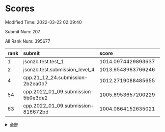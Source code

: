 # Scores

Modified Time: 2022-03-22 02:09:40

Submit Num: 207

All Rank Num: 395677

| rank |               submit               |       score        |       sigma        | pk_num |
| :--- | :--------------------------------- | :----------------- | :----------------- | :----- |
| 1    | jsonzb.test.test_1                 | 1014.0974429893637 | 0.8188586633431765 | 7646   |
| 2    | jsonzb.test.submission_level_4     | 1013.6548983766246 | 0.8041542879764084 | 7643   |
| 4    | cpp.21_12_24.submission-2b2ea0d7   | 1012.2719088485655 | 0.8013864731947112 | 7647   |
| 54   | cpp.2022_01_09.submission-5b0e3de2 | 1005.6953657200229 | 0.715529868996343  | 7646   |
| 63   | cpp.2022_01_09.submission-816672bd | 1004.0864152635021 | 0.7190427726473627 | 7647   |


<details>
<summary>全部</summary>

| rank |                 submit                 |       score        |       sigma        | pk_num |
| :--- | :------------------------------------- | :----------------- | :----------------- | :----- |
| 1    | jsonzb.test.test_1                     | 1014.0974429893637 | 0.8188586633431765 | 7646   |
| 2    | jsonzb.test.submission_level_4         | 1013.6548983766246 | 0.8041542879764084 | 7643   |
| 3    | gobigger.level_3.submission_level_3_10 | 1012.3130130908361 | 0.7689247327248584 | 7645   |
| 4    | cpp.21_12_24.submission-2b2ea0d7       | 1012.2719088485655 | 0.8013864731947112 | 7647   |
| 5    | gobigger.level_3.submission_level_3_27 | 1011.289282322838  | 0.7850278830095545 | 7645   |
| 6    | gobigger.level_3.submission_level_3_21 | 1011.2241992036425 | 0.7715295298449567 | 7648   |
| 7    | gobigger.level_3.submission_level_3_1  | 1010.9900005956654 | 0.7564576799820932 | 7648   |
| 8    | gobigger.level_3.submission_level_3_37 | 1010.8652371074267 | 0.7905634580734254 | 7648   |
| 9    | gobigger.level_3.submission_level_3_24 | 1010.8208035916643 | 0.7789943373752782 | 7646   |
| 10   | gobigger.level_3.submission_level_3_48 | 1010.772066343389  | 0.7616831185989054 | 7644   |
| 11   | gobigger.level_3.submission_level_3_26 | 1010.7597964321136 | 0.7553147203748276 | 7643   |
| 12   | gobigger.level_3.submission_level_3_7  | 1010.7193364058845 | 0.7519259805794325 | 7646   |
| 13   | gobigger.level_3.submission_level_3_15 | 1010.6938727242537 | 0.7493900670620719 | 7643   |
| 14   | gobigger.level_3.submission_level_3_42 | 1010.6758209931185 | 0.7634333849194025 | 7651   |
| 15   | gobigger.level_3.submission_level_3_18 | 1010.4698152012621 | 0.7548770964981737 | 7645   |
| 16   | gobigger.level_3.submission_level_3_12 | 1010.4401759959954 | 0.7455004760776769 | 7646   |
| 17   | gobigger.level_3.submission_level_3_9  | 1010.4003654925034 | 0.7897822571933721 | 7645   |
| 18   | gobigger.level_3.submission_level_3_5  | 1010.2975205753792 | 0.748080059187139  | 7647   |
| 19   | gobigger.level_3.submission_level_3_44 | 1010.2619715665496 | 0.7417651939978871 | 7648   |
| 20   | gobigger.level_3.submission_level_3_32 | 1010.2344177961323 | 0.75516447255709   | 7647   |
| 21   | gobigger.level_3.submission_level_3_43 | 1010.218141776054  | 0.7775288653775287 | 7646   |
| 22   | gobigger.level_3.submission_level_3_16 | 1010.1518252918614 | 0.7529823915037865 | 7648   |
| 23   | gobigger.level_3.submission_level_3_22 | 1010.114286900584  | 0.7618169781262685 | 7653   |
| 24   | gobigger.level_3.submission_level_3_8  | 1010.1101292383836 | 0.7643400169215121 | 7648   |
| 25   | gobigger.level_3.submission_level_3_36 | 1010.1023592748467 | 0.7439004607421432 | 7649   |
| 26   | gobigger.level_3.submission_level_3_45 | 1010.0544102647767 | 0.8140757671600948 | 7648   |
| 27   | gobigger.level_3.submission_level_3_40 | 1010.017422213151  | 0.73167331816588   | 7646   |
| 28   | gobigger.level_3.submission_level_3_11 | 1009.9413234976575 | 0.7803399642747757 | 7644   |
| 29   | gobigger.level_3.submission_level_3_3  | 1009.8887061452318 | 0.7457246449741676 | 7648   |
| 30   | gobigger.level_3.submission_level_3_14 | 1009.8631731289404 | 0.7377476789868572 | 7642   |
| 31   | gobigger.level_3.submission_level_3_33 | 1009.8620538023494 | 0.7566571690310605 | 7645   |
| 32   | gobigger.level_3.submission_level_3_4  | 1009.828847022096  | 0.7793990100748939 | 7644   |
| 33   | gobigger.level_3.submission_level_3_19 | 1009.7657568916418 | 0.7622398994783995 | 7643   |
| 34   | gobigger.level_3.submission_level_3_28 | 1009.7482742832118 | 0.7357080383327452 | 7647   |
| 35   | gobigger.level_3.submission_level_3_2  | 1009.7037814772121 | 0.7373912981369539 | 7647   |
| 36   | gobigger.level_3.submission_level_3_31 | 1009.6914498307613 | 0.7534040441404385 | 7649   |
| 37   | gobigger.level_3.submission_level_3_41 | 1009.6902583459962 | 0.7734057890551143 | 7646   |
| 38   | gobigger.level_3.submission_level_3_13 | 1009.6581620416862 | 0.7462893376050259 | 7645   |
| 39   | gobigger.level_3.submission_level_3_23 | 1009.6459935438183 | 0.7352708007032457 | 7646   |
| 40   | gobigger.level_3.submission_level_3_34 | 1009.5340398592465 | 0.7477786126932386 | 7644   |
| 41   | gobigger.level_3.submission_level_3_35 | 1009.5311504430413 | 0.7506499299935337 | 7648   |
| 42   | gobigger.level_3.submission_level_3_6  | 1009.4242825950275 | 0.7506618860338858 | 7652   |
| 43   | gobigger.level_3.submission_level_3_0  | 1009.4049851059845 | 0.7270602413085415 | 7645   |
| 44   | gobigger.level_3.submission_level_3_38 | 1009.4022053801643 | 0.7588782590347471 | 7644   |
| 45   | gobigger.level_3.submission_level_3_39 | 1009.3803536039179 | 0.7353076857566254 | 7648   |
| 46   | gobigger.level_3.submission_level_3_49 | 1009.1753534645686 | 0.7421875720365132 | 7642   |
| 47   | gobigger.level_3.submission_level_3_29 | 1009.1710435633613 | 0.7361853509525522 | 7647   |
| 48   | gobigger.level_3.submission_level_3_47 | 1009.0446949260738 | 0.7347068500517157 | 7645   |
| 49   | gobigger.level_3.submission_level_3_30 | 1008.8380753000288 | 0.7379937147975126 | 7646   |
| 50   | gobigger.level_3.submission_level_3_46 | 1008.5431266202168 | 0.7473269592883256 | 7649   |
| 51   | gobigger.level_3.submission_level_3_20 | 1008.377049559713  | 0.735578326662148  | 7642   |
| 52   | gobigger.level_3.submission_level_3_17 | 1007.9927812883303 | 0.7551901609153424 | 7646   |
| 53   | gobigger.level_3.submission_level_3_25 | 1007.9343971612142 | 0.7409281020611753 | 7646   |
| 54   | cpp.2022_01_09.submission-5b0e3de2     | 1005.6953657200229 | 0.715529868996343  | 7646   |
| 55   | gobigger.level_1.submission_level_1_1  | 1005.0891662788207 | 0.716063274720567  | 7643   |
| 56   | gobigger.level_1.submission_level_1_35 | 1004.5470186690911 | 0.7157581416657668 | 7644   |
| 57   | gobigger.level_1.submission_level_1_33 | 1004.5279093953051 | 0.7176741142265683 | 7648   |
| 58   | gobigger.level_1.submission_level_1_24 | 1004.4104535646422 | 0.718661195021892  | 7646   |
| 59   | gobigger.level_1.submission_level_1_8  | 1004.3119317019248 | 0.7154458008274168 | 7643   |
| 60   | gobigger.level_1.submission_level_1_28 | 1004.2371260654542 | 0.7192312686899324 | 7646   |
| 61   | gobigger.level_1.submission_level_1_16 | 1004.2279608696607 | 0.7090818967974254 | 7650   |
| 62   | gobigger.level_1.submission_level_1_21 | 1004.1785442993207 | 0.7204472641624358 | 7643   |
| 63   | cpp.2022_01_09.submission-816672bd     | 1004.0864152635021 | 0.7190427726473627 | 7647   |
| 64   | gobigger.level_1.submission_level_1_42 | 1004.0746885365595 | 0.7083091198030944 | 7645   |
| 65   | gobigger.level_1.submission_level_1_30 | 1004.0444078757447 | 0.717370008401055  | 7647   |
| 66   | gobigger.level_1.submission_level_1_38 | 1004.0231787548006 | 0.7212129084315199 | 7650   |
| 67   | gobigger.level_1.submission_level_1_22 | 1003.9552553256931 | 0.7157777602294896 | 7644   |
| 68   | gobigger.level_1.submission_level_1_26 | 1003.9133043544732 | 0.7176987681560552 | 7649   |
| 69   | gobigger.level_1.submission_level_1_17 | 1003.8588250912361 | 0.7249564270291854 | 7647   |
| 70   | gobigger.level_1.submission_level_1_5  | 1003.7935002717335 | 0.723768861869651  | 7650   |
| 71   | gobigger.level_1.submission_level_1_18 | 1003.7183859735964 | 0.7286500302070947 | 7640   |
| 72   | gobigger.level_1.submission_level_1_23 | 1003.6827241862319 | 0.7257623366679399 | 7648   |
| 73   | gobigger.level_1.submission_level_1_7  | 1003.657891083031  | 0.7252530303910806 | 7648   |
| 74   | gobigger.level_1.submission_level_1_48 | 1003.6518988907169 | 0.7221887926362947 | 7646   |
| 75   | gobigger.level_1.submission_level_1_36 | 1003.5824979143575 | 0.7226645008408059 | 7644   |
| 76   | gobigger.level_1.submission_level_1_37 | 1003.5511221763597 | 0.7013651875165465 | 7647   |
| 77   | gobigger.level_1.submission_level_1_44 | 1003.4542926094131 | 0.7044113904411465 | 7642   |
| 78   | gobigger.level_1.submission_level_1_27 | 1003.4514165959154 | 0.7158075176412071 | 7648   |
| 79   | gobigger.level_1.submission_level_1_32 | 1003.4243462295343 | 0.7154070030023587 | 7646   |
| 80   | gobigger.level_1.submission_level_1_43 | 1003.3551164315891 | 0.7150279894095066 | 7644   |
| 81   | gobigger.level_1.submission_level_1_29 | 1003.3407723344394 | 0.7142935854087128 | 7645   |
| 82   | gobigger.level_1.submission_level_1_25 | 1003.2595334784645 | 0.7358842813999186 | 7642   |
| 83   | gobigger.level_1.submission_level_1_9  | 1003.2374130621665 | 0.7052197168484884 | 7647   |
| 84   | gobigger.level_1.submission_level_1_6  | 1003.2204364846258 | 0.7099833023913409 | 7646   |
| 85   | gobigger.level_1.submission_level_1_4  | 1003.1277025471032 | 0.7195962057357796 | 7646   |
| 86   | gobigger.level_1.submission_level_1_10 | 1003.1260862091402 | 0.7279479462680334 | 7651   |
| 87   | gobigger.level_1.submission_level_1_46 | 1003.0794154531966 | 0.7110955707407085 | 7643   |
| 88   | gobigger.level_1.submission_level_1_49 | 1003.052817803221  | 0.7107008715669096 | 7645   |
| 89   | gobigger.level_1.submission_level_1_41 | 1002.950442685333  | 0.71671949483204   | 7644   |
| 90   | gobigger.level_1.submission_level_1_11 | 1002.9180711095084 | 0.7222372328666309 | 7649   |
| 91   | gobigger.level_1.submission_level_1_40 | 1002.8194308485307 | 0.7121416960957595 | 7643   |
| 92   | gobigger.level_1.submission_level_1_20 | 1002.7460595288156 | 0.7170514792707247 | 7648   |
| 93   | gobigger.level_1.submission_level_1_2  | 1002.7298314876525 | 0.7121899662059965 | 7640   |
| 94   | gobigger.level_1.submission_level_1_31 | 1002.6976683937913 | 0.7126762331794867 | 7645   |
| 95   | gobigger.level_1.submission_level_1_15 | 1002.6599465011959 | 0.7192474790629725 | 7648   |
| 96   | gobigger.level_1.submission_level_1_34 | 1002.6545249626598 | 0.7267336798342218 | 7649   |
| 97   | gobigger.level_1.submission_level_1_3  | 1002.6211511789741 | 0.7145549520925026 | 7646   |
| 98   | gobigger.level_1.submission_level_1_45 | 1002.6156860207094 | 0.7081192617975731 | 7648   |
| 99   | gobigger.level_1.submission_level_1_47 | 1002.5438300064696 | 0.7106712355047385 | 7646   |
| 100  | gobigger.level_1.submission_level_1_14 | 1002.4469756173474 | 0.7205712576716864 | 7649   |
| 101  | gobigger.level_1.submission_level_1_0  | 1002.4260016462405 | 0.7124687988270098 | 7649   |
| 102  | gobigger.level_1.submission_level_1_19 | 1002.3622433915534 | 0.7103705936729032 | 7644   |
| 103  | gobigger.level_1.submission_level_1_13 | 1002.2828895737583 | 0.7173344214576665 | 7651   |
| 104  | gobigger.level_1.submission_level_1_12 | 1001.9282932390818 | 0.7185946994721146 | 7648   |
| 105  | gobigger.level_1.submission_level_1_39 | 1001.3766891768997 | 0.7107533584250558 | 7644   |
| 106  | gobigger.random.submission_random_28   | 998.1087844043448  | 0.7137299605587712 | 7643   |
| 107  | gobigger.random.submission_random_40   | 997.3257629048823  | 0.705320157070956  | 7644   |
| 108  | gobigger.random.submission_random_8    | 997.2771346113117  | 0.709492191278024  | 7649   |
| 109  | gobigger.random.submission_random_43   | 996.94352578481    | 0.7108614970861526 | 7644   |
| 110  | gobigger.random.submission_random_15   | 996.7763604190902  | 0.706615623192048  | 7646   |
| 111  | gobigger.random.submission_random_47   | 996.6965774422825  | 0.6984279263334973 | 7649   |
| 112  | gobigger.random.submission_random_23   | 996.686408936616   | 0.7050274384750739 | 7644   |
| 113  | gobigger.random.submission_random_45   | 996.5679774875675  | 0.7091748474776914 | 7640   |
| 114  | gobigger.random.submission_random_19   | 996.4492986695642  | 0.7054860162837906 | 7643   |
| 115  | gobigger.random.submission_random_36   | 996.4091888973837  | 0.7054825754071696 | 7640   |
| 116  | gobigger.random.submission_random_31   | 996.3862488140635  | 0.7013865427621438 | 7645   |
| 117  | gobigger.random.submission_random_2    | 996.3657929000366  | 0.712382951865491  | 7646   |
| 118  | gobigger.random.submission_random_38   | 996.3083240242153  | 0.7059917693974341 | 7646   |
| 119  | gobigger.random.submission_random_30   | 996.2579463912584  | 0.7117999470198121 | 7643   |
| 120  | gobigger.random.submission_random_41   | 996.24185053405    | 0.7031366587469617 | 7645   |
| 121  | gobigger.random.submission_random_39   | 996.1876487793397  | 0.7086453986071182 | 7646   |
| 122  | gobigger.random.submission_random_3    | 996.161890870372   | 0.71029124050398   | 7646   |
| 123  | gobigger.random.submission_random_32   | 996.1477581334098  | 0.7137031242064971 | 7645   |
| 124  | gobigger.random.submission_random_18   | 996.1279955344064  | 0.7113113233682228 | 7640   |
| 125  | gobigger.random.submission_random_21   | 996.123854585323   | 0.731326491503639  | 7644   |
| 126  | gobigger.random.submission_random_42   | 996.1062791325983  | 0.7058362210680221 | 7650   |
| 127  | gobigger.random.submission_random_27   | 996.0944744152952  | 0.7145183902626915 | 7649   |
| 128  | gobigger.random.submission_random_46   | 996.077154498254   | 0.7009691361896079 | 7650   |
| 129  | gobigger.random.submission_random_14   | 996.058728064259   | 0.7091370204935163 | 7648   |
| 130  | gobigger.random.submission_random_37   | 996.0098932214757  | 0.7195301354157395 | 7644   |
| 131  | gobigger.random.submission_random_7    | 995.9876505486801  | 0.7103834850687274 | 7646   |
| 132  | gobigger.random.submission_random_24   | 995.9828088953522  | 0.7125441154018262 | 7641   |
| 133  | gobigger.random.submission_random_13   | 995.9819567521146  | 0.7057620872369066 | 7647   |
| 134  | gobigger.random.submission_random_26   | 995.966771835848   | 0.7089983696335285 | 7649   |
| 135  | gobigger.random.submission_random_6    | 995.9352214251552  | 0.7085257866422795 | 7645   |
| 136  | gobigger.random.submission_random_48   | 995.9101641559633  | 0.7016601636888031 | 7648   |
| 137  | gobigger.random.submission_random_25   | 995.8671479236178  | 0.7076626206527291 | 7644   |
| 138  | gobigger.random.submission_random_44   | 995.8310209338938  | 0.7020823406238479 | 7645   |
| 139  | gobigger.random.submission_random_10   | 995.7795972934379  | 0.7082671258927195 | 7647   |
| 140  | gobigger.random.submission_random_49   | 995.7555797278983  | 0.7129020109308782 | 7649   |
| 141  | gobigger.random.submission_random_20   | 995.7280741661879  | 0.7138985980010946 | 7650   |
| 142  | gobigger.random.submission_random_0    | 995.6646535209582  | 0.7088631568411755 | 7641   |
| 143  | gobigger.random.submission_random_5    | 995.6453567872618  | 0.7230845285853568 | 7646   |
| 144  | gobigger.random.submission_random_11   | 995.6266338079981  | 0.7227569490301693 | 7647   |
| 145  | gobigger.random.submission_random_4    | 995.619560889188   | 0.7178121025274159 | 7649   |
| 146  | gobigger.random.submission_random_1    | 995.6178057928933  | 0.7201018710791953 | 7645   |
| 147  | gobigger.random.submission_random_22   | 995.5671584508741  | 0.7037213520446652 | 7648   |
| 148  | gobigger.random.submission_random_35   | 995.4921973313902  | 0.7069715207394337 | 7645   |
| 149  | gobigger.random.submission_random_9    | 995.4490192805567  | 0.7161312104142937 | 7647   |
| 150  | gobigger.random.submission_random_16   | 995.4391683746715  | 0.7113483007642387 | 7645   |
| 151  | gobigger.random.submission_random_34   | 995.3594464721828  | 0.6971724832609842 | 7644   |
| 152  | gobigger.random.submission_random_17   | 995.3383554498977  | 0.7069718511110706 | 7646   |
| 153  | gobigger.random.submission_random_33   | 995.2772127000056  | 0.7120992700522529 | 7649   |
| 154  | gobigger.random.submission_random_12   | 994.8359920684685  | 0.7204430371926265 | 7644   |
| 155  | gobigger.random.submission_random_29   | 994.7400766656706  | 0.7136762753843928 | 7645   |
| 156  | gobigger.level_2.submission_level_2_7  | 993.6881906073899  | 0.7278716452684119 | 7646   |
| 157  | gobigger.level_2.submission_level_2_35 | 993.5848627800707  | 0.7159667865255906 | 7649   |
| 158  | gobigger.level_2.submission_level_2_41 | 993.5554558562679  | 0.7316376312061795 | 7647   |
| 159  | gobigger.level_2.submission_level_2_5  | 993.5409649558642  | 0.7272503553672361 | 7642   |
| 160  | gobigger.level_2.submission_level_2_40 | 993.2192899040766  | 0.7326857981970395 | 7645   |
| 161  | gobigger.level_2.submission_level_2_8  | 993.1306572135838  | 0.7286576376886683 | 7649   |
| 162  | gobigger.level_2.submission_level_2_48 | 993.0676202144742  | 0.724572402398972  | 7648   |
| 163  | gobigger.level_2.submission_level_2_11 | 993.0481979612982  | 0.7361703403647807 | 7643   |
| 164  | gobigger.level_2.submission_level_2_36 | 992.8840797226164  | 0.7374649165855031 | 7649   |
| 165  | gobigger.level_2.submission_level_2_47 | 992.8494810946389  | 0.7443400433341743 | 7644   |
| 166  | gobigger.level_2.submission_level_2_25 | 992.6953273527268  | 0.7625765987167941 | 7645   |
| 167  | gobigger.level_2.submission_level_2_43 | 992.638202171248   | 0.7500092149746429 | 7650   |
| 168  | gobigger.level_2.submission_level_2_3  | 992.6346805391634  | 0.738089844816983  | 7643   |
| 169  | gobigger.level_2.submission_level_2_10 | 992.5516761964199  | 0.762368630561243  | 7647   |
| 170  | gobigger.level_2.submission_level_2_44 | 992.4654206732214  | 0.7702111653693763 | 7645   |
| 171  | gobigger.level_2.submission_level_2_15 | 992.3696407981636  | 0.7480573521508698 | 7644   |
| 172  | gobigger.level_2.submission_level_2_37 | 992.2799465627786  | 0.7394966481987302 | 7650   |
| 173  | gobigger.level_2.submission_level_2_2  | 992.267133995805   | 0.7498393382795999 | 7646   |
| 174  | gobigger.level_2.submission_level_2_39 | 992.2135856552047  | 0.7405918885517834 | 7645   |
| 175  | gobigger.level_2.submission_level_2_1  | 992.2028784641625  | 0.7416121724171784 | 7652   |
| 176  | gobigger.level_2.submission_level_2_27 | 992.1045411890386  | 0.7470097741703923 | 7644   |
| 177  | gobigger.level_2.submission_level_2_18 | 992.0859004340219  | 0.7398248992873897 | 7643   |
| 178  | gobigger.level_2.submission_level_2_13 | 992.0651227386173  | 0.7347759285727165 | 7649   |
| 179  | gobigger.level_2.submission_level_2_4  | 992.0549060557287  | 0.7458491748427917 | 7644   |
| 180  | gobigger.level_2.submission_level_2_28 | 992.0339878227896  | 0.7527242935322278 | 7645   |
| 181  | gobigger.level_2.submission_level_2_49 | 991.9113488119422  | 0.7647766099545534 | 7651   |
| 182  | gobigger.level_2.submission_level_2_23 | 991.8885071752951  | 0.7342470029430508 | 7639   |
| 183  | gobigger.level_2.submission_level_2_20 | 991.8634307167895  | 0.750685346705468  | 7644   |
| 184  | gobigger.level_2.submission_level_2_46 | 991.7802819326696  | 0.7630378801926985 | 7643   |
| 185  | gobigger.level_2.submission_level_2_22 | 991.763964891692   | 0.7540482555815868 | 7645   |
| 186  | gobigger.level_2.submission_level_2_12 | 991.7498865204335  | 0.7416569984283514 | 7644   |
| 187  | gobigger.level_2.submission_level_2_38 | 991.7052563278087  | 0.7451017440216487 | 7646   |
| 188  | gobigger.level_2.submission_level_2_6  | 991.5741349992225  | 0.7597284758279196 | 7646   |
| 189  | gobigger.level_2.submission_level_2_0  | 991.5563735380306  | 0.7522918241987268 | 7646   |
| 190  | gobigger.level_2.submission_level_2_34 | 991.4990990453456  | 0.7515029764530166 | 7646   |
| 191  | gobigger.level_2.submission_level_2_17 | 991.4883138287516  | 0.7618212288836436 | 7642   |
| 192  | gobigger.level_2.submission_level_2_16 | 991.4279685683537  | 0.764045477285972  | 7651   |
| 193  | gobigger.level_2.submission_level_2_14 | 991.4137140002051  | 0.7487059101901316 | 7649   |
| 194  | gobigger.level_2.submission_level_2_30 | 991.3859839873094  | 0.7594953316506828 | 7647   |
| 195  | gobigger.level_2.submission_level_2_19 | 991.38357201581    | 0.7716565942262348 | 7648   |
| 196  | gobigger.level_2.submission_level_2_31 | 991.3796294148508  | 0.7410136625517355 | 7643   |
| 197  | gobigger.level_2.submission_level_2_33 | 991.3765300988231  | 0.7392577758555815 | 7643   |
| 198  | gobigger.level_2.submission_level_2_32 | 991.3037703542151  | 0.7394350090053408 | 7646   |
| 199  | gobigger.level_2.submission_level_2_24 | 991.1976948910896  | 0.7529460283374941 | 7643   |
| 200  | gobigger.level_2.submission_level_2_21 | 991.1948479275505  | 0.7453302833732629 | 7645   |
| 201  | gobigger.level_2.submission_level_2_26 | 991.1260832224999  | 0.7630905219057144 | 7648   |
| 202  | gobigger.level_2.submission_level_2_45 | 990.8853819272197  | 0.746776473157276  | 7644   |
| 203  | gobigger.level_2.submission_level_2_29 | 990.7060069362601  | 0.7745345538266869 | 7647   |
| 204  | gobigger.level_2.submission_level_2_9  | 990.5656823445881  | 0.7370751888090861 | 7645   |
| 205  | gobigger.level_2.submission_level_2_42 | 990.2736416198437  | 0.7557437203580638 | 7648   |
| 206  | gobigger.none.submission_none_0        | 976.7454078751866  | 1.4495143338232999 | 7648   |
| 207  | gobigger.none.submission_none_1        | 973.5284799461982  | 1.7533530105445738 | 7643   |

</details>